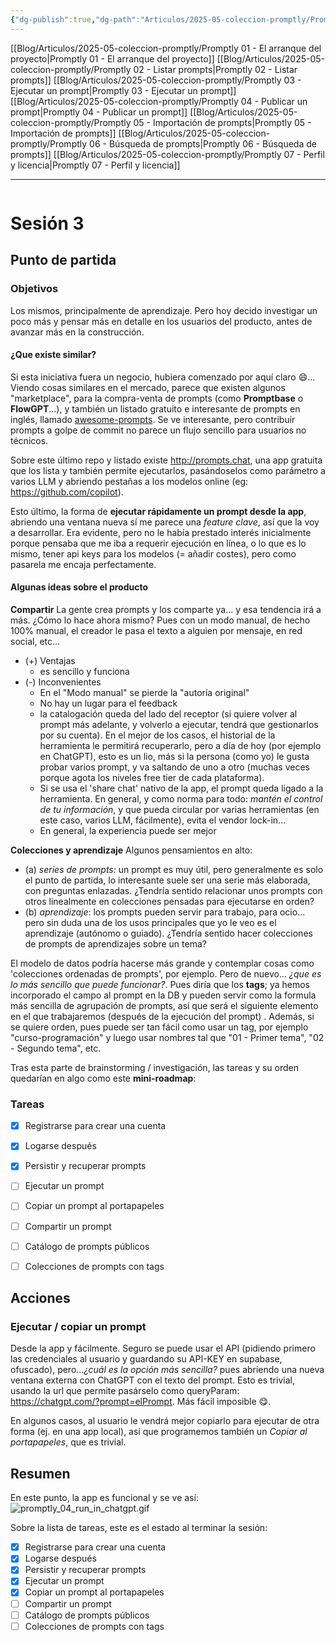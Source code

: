 ```yaml
---
{"dg-publish":true,"dg-path":"Articulos/2025-05-coleccion-promptly/Promptly 03 - Ejecutar un prompt.md","permalink":"/articulos/2025-05-coleccion-promptly/promptly-03-ejecutar-un-prompt/","title":"Promptly 03 - Ejecutar un prompt","tags":["nextjs","supabase","postgresql","tailwindcss"]}
---
```



<div class="transclusion internal-embed is-loaded"><div class="markdown-embed">



[[Blog/Articulos/2025-05-coleccion-promptly/Promptly 01 - El arranque del proyecto\|Promptly 01 - El arranque del proyecto]]
[[Blog/Articulos/2025-05-coleccion-promptly/Promptly 02 - Listar prompts\|Promptly 02 - Listar prompts]]
[[Blog/Articulos/2025-05-coleccion-promptly/Promptly 03 - Ejecutar un prompt\|Promptly 03 - Ejecutar un prompt]]
[[Blog/Articulos/2025-05-coleccion-promptly/Promptly 04 - Publicar un prompt\|Promptly 04 - Publicar un prompt]]
[[Blog/Articulos/2025-05-coleccion-promptly/Promptly 05 - Importación de prompts\|Promptly 05 - Importación de prompts]]
[[Blog/Articulos/2025-05-coleccion-promptly/Promptly 06 - Búsqueda de prompts\|Promptly 06 - Búsqueda de prompts]]
[[Blog/Articulos/2025-05-coleccion-promptly/Promptly 07 - Perfil y licencia\|Promptly 07 - Perfil y licencia]]


</div></div>


---

```table-of-contents
```



# Sesión 3

## Punto de partida
### Objetivos
Los mismos, principalmente de aprendizaje. Pero hoy decido investigar un poco más y pensar más en detalle en los usuarios del producto, antes de avanzar más en la construcción.
#### ¿Que existe similar?
Si esta iniciativa fuera un negocio, hubiera comenzado por aquí claro 😄... Viendo cosas similares en el mercado, parece que existen algunos "marketplace", para la compra-venta de prompts (como **Promptbase** o **FlowGPT**...), y también un listado gratuito e interesante de prompts en inglés, llamado [awesome-prompts](https://github.com/f/awesome-chatgpt-prompts). Se ve interesante, pero contribuir prompts a golpe de commit no parece un flujo sencillo para usuarios no técnicos.

Sobre este último repo y listado existe http://prompts.chat, una app gratuita que los lista y también permite ejecutarlos, pasándoselos como parámetro a varios LLM y abriendo pestañas a los modelos online (eg: https://github.com/copilot). 

Esto último, la forma de **ejecutar rápidamente un prompt desde la app**, abriendo una ventana nueva sí me parece una *feature clave*, así que la voy a desarrollar. Era evidente, pero no le había prestado interés inicialmente porque pensaba que me iba a requerir ejecución en línea, o lo que es lo mismo, tener api keys para los modelos (= añadir costes), pero como pasarela me encaja perfectamente.

#### Algunas ideas sobre el producto
**Compartir**
La gente crea prompts y los comparte ya... y esa tendencia irá a más. ¿Cómo lo hace ahora mismo? Pues con un modo manual, de hecho 100% manual, el creador le pasa el texto a alguien por mensaje, en red social, etc...
- (+) Ventajas
	- es sencillo y funciona
- (-) Inconvenientes
	- En el "Modo manual" se pierde la "autoría original"
	- No hay un lugar para el feedback
	- la catalogación queda del lado del receptor (si quiere volver al prompt más adelante, y volverlo a ejecutar, tendrá que gestionarlos por su cuenta). En el mejor de los casos, el historial de la herramienta le permitirá recuperarlo, pero a día de hoy (por ejemplo en ChatGPT), esto es un lio, más si la persona (como yo) le gusta probar varios prompt, y va saltando de uno a otro (muchas veces porque agota los niveles free tier de cada plataforma).
	- Si se usa el 'share chat' nativo de la app, el prompt queda ligado a la herramienta. En general, y como norma para todo: *mantén el control de tu información*, y que pueda circular por varias herramientas (en este caso, varios LLM, fácilmente), evita el vendor lock-in...
	-  En general, la experiencia puede ser mejor

**Colecciones y aprendizaje**
Algunos pensamientos en alto:
- (a) *series de prompts:* un prompt es muy útil, pero generalmente es solo el punto de partida, lo interesante suele ser una serie más elaborada, con preguntas enlazadas. ¿Tendría sentido relacionar unos prompts con otros linealmente en colecciones pensadas para ejecutarse en orden?
- (b) *aprendizaje*: los prompts pueden servir para trabajo, para ocio... pero sin duda una de los usos principales que yo le veo es el aprendizaje (autónomo o guiado). ¿Tendría sentido hacer colecciones de prompts de aprendizajes sobre un tema?

El modelo de datos podría hacerse más grande y contemplar cosas como 'colecciones ordenadas de prompts', por ejemplo. Pero de nuevo... *¿que es lo más sencillo que puede funcionar?*. Pues diría que los **tags**; ya hemos incorporado el campo al prompt en la DB y pueden servir como la formula más sencilla de agrupación de prompts, así que será el siguiente elemento en el que trabajaremos (después de la ejecución del prompt) . Además, si se quiere orden, pues puede ser tan fácil como usar un tag, por ejemplo "curso-programación" y luego usar nombres tal que "01 - Primer tema", "02 - Segundo tema", etc.

Tras esta parte de brainstorming / investigación, las tareas y su orden quedarían en algo como este **mini-roadmap**:

### Tareas
- [x] Registrarse para crear una cuenta
- [x] Logarse después
- [x] Persistir y recuperar prompts
- [ ] Ejecutar un prompt 
- [ ] Copiar un prompt al portapapeles
- [ ] Compartir un prompt
- [ ] Catálogo de prompts públicos
- [ ] Colecciones de prompts con tags


## Acciones

### Ejecutar / copiar un prompt
Desde la app y fácilmente. Seguro se puede usar el API (pidiendo primero las credenciales al usuario y guardando su API-KEY en supabase, ofuscado), pero...*¿cuál es la opción más sencilla?*  pues abriendo una nueva ventana externa con ChatGPT con el texto del prompt. Esto es trivial, usando la url que permite pasárselo como queryParam: https://chatgpt.com/?prompt=elPrompt. Más fácil imposible 😋.

En algunos casos, al usuario le vendrá  mejor copiarlo para ejecutar de otra forma (ej. en una app local), así que programemos también un *Copiar al portapapeles*, que es trivial.

## Resumen

En este punto, la app es funcional y se ve así:
![promptly_04_run_in_chatgpt.gif](/img/user/Blog/Articulos/2025-05-coleccion-promptly/media/promptly_04_run_in_chatgpt.gif)


Sobre la lista de tareas, este es el estado al terminar la sesión:
- [x] Registrarse para crear una cuenta
- [x] Logarse después
- [x] Persistir y recuperar prompts
- [x] Ejecutar un prompt 
- [x] Copiar un prompt al portapapeles
- [ ] Compartir un prompt
- [ ] Catálogo de prompts públicos
- [ ] Colecciones de prompts con tags